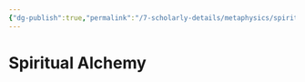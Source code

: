 ```yaml
---
{"dg-publish":true,"permalink":"/7-scholarly-details/metaphysics/spiritual-alchemy/spiritual-alchemy/","noteIcon":""}
---
```


# Spiritual Alchemy

